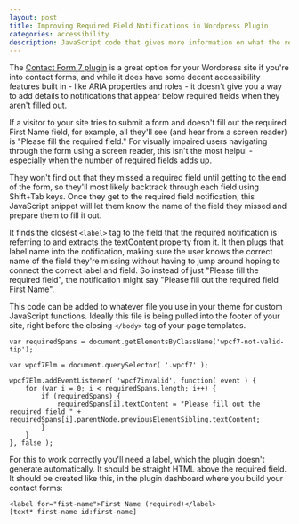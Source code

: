```yaml
---
layout: post
title: Improving Required Field Notifications in Wordpress Plugin
categories: accessibility
description: JavaScript code that gives more information on what the required field is missing in the Contact Form 7 Wordpress plugin.
---
```

The [Contact Form 7 plugin](https://wordpress.org/plugins/contact-form-7/) is a great option for your Wordpress site if you're into contact forms, and while it does have some decent accessibility features built in - like ARIA properties and roles - it doesn't give you a way to add details to notifications that appear below required fields when they aren't filled out. 

If a visitor to your site tries to submit a form and doesn't fill out the required First Name field, for example, all they'll see (and hear from a screen reader) is "Please fill the required field." For visually impaired users navigating through the form using a screen reader, this isn't the most helpul - especially when the number of required fields adds up.

They won't find out that they missed a required field until getting to the end of the form, so they'll most likely backtrack through each field using Shift+Tab keys. Once they get to the required field notification, this JavaScript snippet will let them know the name of the field they missed and prepare them to fill it out. 

It finds the closest `<label>` tag to the field that the required notification is referring to and extracts the textContent property from it. It then plugs that label name into the notification, making sure the user knows the correct name of the field they're missing without having to jump around hoping to connect the correct label and field. So instead of just "Please fill the required field", the notification might say "Please fill out the required field First Name".

This code can be added to whatever file you use in your theme for custom JavaScript functions. Ideally this file is being pulled into the footer of your site, right before the closing `</body>` tag of your page templates. 


```
var requiredSpans = document.getElementsByClassName('wpcf7-not-valid-tip');

var wpcf7Elm = document.querySelector( '.wpcf7' );

wpcf7Elm.addEventListener( 'wpcf7invalid', function( event ) {
    for (var i = 0; i < requiredSpans.length; i++) {
        if (requiredSpans) {
            requiredSpans[i].textContent = "Please fill out the required field " + requiredSpans[i].parentNode.previousElementSibling.textContent;
        }
    }
}, false );
```
For this to work correctly you'll need a label, which the plugin doesn't generate automatically. It should be straight HTML above the required field. It should be created like this, in the plugin dashboard where you build your contact forms:

```
<label for="fist-name">First Name (required)</label>
[text* first-name id:first-name]
```